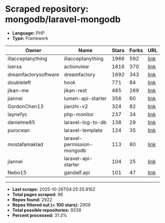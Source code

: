 # Scraped repository: mongodb/laravel-mongodb
* **Language:** PHP
* **Type:** Framework

| Owner | Name | Stars | Forks | URL |
|---|---|---|---|---|
| illacceptanything | illacceptanything | 1966 | 592 | [link](https://github.com/illacceptanything/illacceptanything) |
| lxerxa | actionview | 1816 | 370 | [link](https://github.com/lxerxa/actionview) |
| dreamfactorysoftware | dreamfactory | 1692 | 343 | [link](https://github.com/dreamfactorysoftware/dreamfactory) |
| doubleleft | hook | 771 | 84 | [link](https://github.com/doubleleft/hook) |
| jikan-me | jikan-rest | 485 | 269 | [link](https://github.com/jikan-me/jikan-rest) |
| jiannei | lumen-api-starter | 356 | 60 | [link](https://github.com/jiannei/lumen-api-starter) |
| GordonChen13 | jianzhi-v2 | 324 | 82 | [link](https://github.com/GordonChen13/jianzhi-v2) |
| laynefyc | php-monitor | 237 | 34 | [link](https://github.com/laynefyc/php-monitor) |
| danielme85 | laravel-log-to-db | 138 | 29 | [link](https://github.com/danielme85/laravel-log-to-db) |
| purocean | laravel-template | 124 | 35 | [link](https://github.com/purocean/laravel-template) |
| mostafamaklad | laravel-permission-mongodb | 113 | 80 | [link](https://github.com/mostafamaklad/laravel-permission-mongodb) |
| jiannei | laravel-api-starter | 104 | 25 | [link](https://github.com/jiannei/laravel-api-starter) |
| Nebo15 | gandalf.api | 101 | 47 | [link](https://github.com/Nebo15/gandalf.api) |

---
* **Last scrape:** 2025-10-26T04:25:35.916Z
* **Total pages scraped:** 98
* **Repos found:** 2922
* **Repos filtered out (< 100 stars):** 2909
* **Total possible repositories:** 9338
* **Percent processed:** 31.3%
